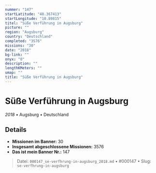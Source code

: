 ```yaml
---
nummer: "147"
startLatitude: "48.367413"
startLongitude: "10.89815"
titel: "Süße Verführung in Augsburg"
picture: ""
region: "Augsburg"
country: "Deutschland"
completed: "3576"
missions: "30"
date: "2018"
bg-link: ""
onyx: "0"
description: ""
lengthKMeters: ""
umap: ""
title: "Süße Verführung in Augsburg"
---
```

# Süße Verführung in Augsburg

*2018* • Augsburg • Deutschland



## Details

- **Missionen im Banner:** 30
- **Insgesamt abgeschlossene Missionen:** 3576
- **Das ist mein Banner Nr.:** 147




> Datei: `000147_se-verfhrung-in-augsburg_2018.md` • #000147 • Slug: `se-verfhrung-in-augsburg`
